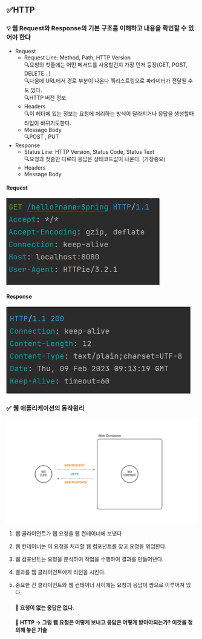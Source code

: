 ## ✅HTTP

### 💡 웹 Request와 Response의 기본 구조를 이해하고 내용을 확인할 수 있어야 한다

- Request
  - Request Line: Method, Path, HTTP Version<br>
  🔍요청의 첫줄에는 어떤 메서드를 사용할건지 가장 먼저 등장(GET, POST, DELETE...)<br>
  🔍다음에 URL에서 경로 부분이 나온다 쿼리스트링으로 파라미터가 전달될 수도 있다.<br>
  🔍HTTP 버전 정보
  - Headers<br>
  🔍이 헤더에 있는 정보는 요청에 처리하는 방식이 달라지거나 응답을 생성할때 타입이 바뀌기도한다.<br>
  - Message Body<br>
  🔍POST , PUT
- Response
  - Status Line: HTTP Version, Status Code, Status Text<br>
    🔍요청과 첫줄만 다르다 응답은 상태코드값이 나온다. (가장중요)
  - Headers 
  - Message Body 
  
#### Request

![img_2.png](Img/img_2.png)

#### Response

![img_3.png](Img/img_3.png)
### ✅ 웹 애플리케이션의 동작원리
![img_1.png](Img/img_1.png)

1. 웹 클라이언트가 웹 요청을 웹 컨테이너에 보낸다
2. 웹 컨테이너는 이 요청을 처리할 웹 컴포넌트를 찾고 요청을 위임한다.
3. 웹 컴포넌트는 요청을 분석하여 작업을 수행하여 결과를 만들어낸다.
4. 결과를 웹 클라이언트에게 리턴을 시킨다.
5. 중요한 건 클라이언트와 웹 컨테이너 사이에는 요청과 응답이 쌍으로 이루어져 있다.
   #### 📌 요청이 없는 응답은 없다.
 
   #### 📌 HTTP -> 그럼 웹 요청은 어떻게 보내고 응답은 어떻게 받아야되는가? 이것을 정의해 놓은 기술

